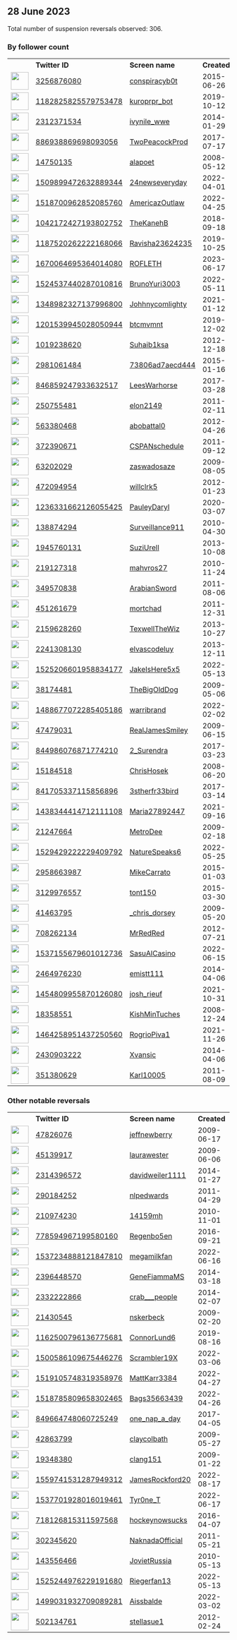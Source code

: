 
## 28 June 2023
Total number of suspension reversals observed: 306.

### By follower count
<table><tr><th></th><th align="left">Twitter ID</th><th align="left">Screen name</th>
<th align="left">Created</th><th align="left">Status</th><th align="left">Suspended</th><th align="left">Followers</th>
<tr><td><a href="https://pbs.twimg.com/profile_images/1381333613585727489/KjV-Te29_normal.jpg"><img src="https://pbs.twimg.com/profile_images/1381333613585727489/KjV-Te29_normal.jpg" width="40px" height="40px" align="center"/></a></td><td><a href="https://twitter.com/intent/user?user_id=3256876080">3256876080</a></td><td><a href="https://twitter.com/conspiracyb0t">conspiracyb0t</a></td><td>2015-06-26</td><td align="center"></td><td>2022-07-27</td><td>393294</td></tr>
<tr><td><a href="https://pbs.twimg.com/profile_images/1183232351121428480/lSePe6AO_normal.jpg"><img src="https://pbs.twimg.com/profile_images/1183232351121428480/lSePe6AO_normal.jpg" width="40px" height="40px" align="center"/></a></td><td><a href="https://twitter.com/intent/user?user_id=1182825825579753478">1182825825579753478</a></td><td><a href="https://twitter.com/kuroprpr_bot">kuroprpr_bot</a></td><td>2019-10-12</td><td align="center"></td><td>2023-05-01</td><td>88083</td></tr>
<tr><td><a href="https://pbs.twimg.com/profile_images/1673440983713828865/BlQ46Sox_normal.jpg"><img src="https://pbs.twimg.com/profile_images/1673440983713828865/BlQ46Sox_normal.jpg" width="40px" height="40px" align="center"/></a></td><td><a href="https://twitter.com/intent/user?user_id=2312371534">2312371534</a></td><td><a href="https://twitter.com/ivynile_wwe">ivynile_wwe</a></td><td>2014-01-29</td><td align="center"></td><td>2023-06-12</td><td>51679</td></tr>
<tr><td><a href="https://pbs.twimg.com/profile_images/1674051405152243712/NzLPLXEz_normal.jpg"><img src="https://pbs.twimg.com/profile_images/1674051405152243712/NzLPLXEz_normal.jpg" width="40px" height="40px" align="center"/></a></td><td><a href="https://twitter.com/intent/user?user_id=886938869698093056">886938869698093056</a></td><td><a href="https://twitter.com/TwoPeacockProd">TwoPeacockProd</a></td><td>2017-07-17</td><td align="center"></td><td></td><td>29207</td></tr>
<tr><td><a href="https://pbs.twimg.com/profile_images/952638371997794304/f162c0Pr_normal.jpg"><img src="https://pbs.twimg.com/profile_images/952638371997794304/f162c0Pr_normal.jpg" width="40px" height="40px" align="center"/></a></td><td><a href="https://twitter.com/intent/user?user_id=14750135">14750135</a></td><td><a href="https://twitter.com/alapoet">alapoet</a></td><td>2008-05-12</td><td align="center"></td><td></td><td>22510</td></tr>
<tr><td><a href="https://pbs.twimg.com/profile_images/1509914893511626757/owDN0rjK_normal.jpg"><img src="https://pbs.twimg.com/profile_images/1509914893511626757/owDN0rjK_normal.jpg" width="40px" height="40px" align="center"/></a></td><td><a href="https://twitter.com/intent/user?user_id=1509899472632889344">1509899472632889344</a></td><td><a href="https://twitter.com/24newseveryday">24newseveryday</a></td><td>2022-04-01</td><td align="center"></td><td>2023-01-18</td><td>17953</td></tr>
<tr><td><a href="https://pbs.twimg.com/profile_images/1667219238782681104/C2-VZBZ4_normal.jpg"><img src="https://pbs.twimg.com/profile_images/1667219238782681104/C2-VZBZ4_normal.jpg" width="40px" height="40px" align="center"/></a></td><td><a href="https://twitter.com/intent/user?user_id=1518700962852085760">1518700962852085760</a></td><td><a href="https://twitter.com/AmericazOutlaw">AmericazOutlaw</a></td><td>2022-04-25</td><td align="center"></td><td>2023-06-27</td><td>13465</td></tr>
<tr><td><a href="https://pbs.twimg.com/profile_images/1429902654159802375/e-NF8h73_normal.jpg"><img src="https://pbs.twimg.com/profile_images/1429902654159802375/e-NF8h73_normal.jpg" width="40px" height="40px" align="center"/></a></td><td><a href="https://twitter.com/intent/user?user_id=1042172427193802752">1042172427193802752</a></td><td><a href="https://twitter.com/TheKanehB">TheKanehB</a></td><td>2018-09-18</td><td align="center"></td><td>2022-04-30</td><td>13204</td></tr>
<tr><td><a href="https://pbs.twimg.com/profile_images/1560862405298507776/ZVVEnCxI_normal.jpg"><img src="https://pbs.twimg.com/profile_images/1560862405298507776/ZVVEnCxI_normal.jpg" width="40px" height="40px" align="center"/></a></td><td><a href="https://twitter.com/intent/user?user_id=1187520262222168066">1187520262222168066</a></td><td><a href="https://twitter.com/Ravisha23624235">Ravisha23624235</a></td><td>2019-10-25</td><td align="center"></td><td>2022-12-02</td><td>9793</td></tr>
<tr><td><a href="https://pbs.twimg.com/profile_images/1670066984904425479/9ql3z2uh_normal.jpg"><img src="https://pbs.twimg.com/profile_images/1670066984904425479/9ql3z2uh_normal.jpg" width="40px" height="40px" align="center"/></a></td><td><a href="https://twitter.com/intent/user?user_id=1670064695364014080">1670064695364014080</a></td><td><a href="https://twitter.com/ROFLETH">ROFLETH</a></td><td>2023-06-17</td><td align="center"></td><td>2023-06-27</td><td>8764</td></tr>
<tr><td><a href="https://pbs.twimg.com/profile_images/1582941157331505153/IwO8AbzV_normal.jpg"><img src="https://pbs.twimg.com/profile_images/1582941157331505153/IwO8AbzV_normal.jpg" width="40px" height="40px" align="center"/></a></td><td><a href="https://twitter.com/intent/user?user_id=1524537440287010816">1524537440287010816</a></td><td><a href="https://twitter.com/BrunoYuri3003">BrunoYuri3003</a></td><td>2022-05-11</td><td align="center"></td><td>2022-11-07</td><td>7350</td></tr>
<tr><td><a href="https://pbs.twimg.com/profile_images/1664553891067830274/6EL6z57F_normal.jpg"><img src="https://pbs.twimg.com/profile_images/1664553891067830274/6EL6z57F_normal.jpg" width="40px" height="40px" align="center"/></a></td><td><a href="https://twitter.com/intent/user?user_id=1348982327137996800">1348982327137996800</a></td><td><a href="https://twitter.com/Johhnycomlighty">Johhnycomlighty</a></td><td>2021-01-12</td><td align="center"></td><td>2023-06-26</td><td>6432</td></tr>
<tr><td><a href="https://pbs.twimg.com/profile_images/1362810831310839810/8HILd6Tl_normal.jpg"><img src="https://pbs.twimg.com/profile_images/1362810831310839810/8HILd6Tl_normal.jpg" width="40px" height="40px" align="center"/></a></td><td><a href="https://twitter.com/intent/user?user_id=1201539945028050944">1201539945028050944</a></td><td><a href="https://twitter.com/btcmvmnt">btcmvmnt</a></td><td>2019-12-02</td><td align="center"></td><td>2022-12-18</td><td>6419</td></tr>
<tr><td><a href="https://pbs.twimg.com/profile_images/1659060444953210882/xTkHyW5P_normal.jpg"><img src="https://pbs.twimg.com/profile_images/1659060444953210882/xTkHyW5P_normal.jpg" width="40px" height="40px" align="center"/></a></td><td><a href="https://twitter.com/intent/user?user_id=1019238620">1019238620</a></td><td><a href="https://twitter.com/Suhaib1ksa">Suhaib1ksa</a></td><td>2012-12-18</td><td align="center"></td><td>2023-01-24</td><td>6158</td></tr>
<tr><td><a href="https://pbs.twimg.com/profile_images/1584613724966555652/IztkDdsF_normal.jpg"><img src="https://pbs.twimg.com/profile_images/1584613724966555652/IztkDdsF_normal.jpg" width="40px" height="40px" align="center"/></a></td><td><a href="https://twitter.com/intent/user?user_id=2981061484">2981061484</a></td><td><a href="https://twitter.com/73806ad7aecd444">73806ad7aecd444</a></td><td>2015-01-16</td><td align="center"></td><td>2023-06-28</td><td>5750</td></tr>
<tr><td><a href="https://pbs.twimg.com/profile_images/846863831083167744/JXdkpiYV_normal.jpg"><img src="https://pbs.twimg.com/profile_images/846863831083167744/JXdkpiYV_normal.jpg" width="40px" height="40px" align="center"/></a></td><td><a href="https://twitter.com/intent/user?user_id=846859247933632517">846859247933632517</a></td><td><a href="https://twitter.com/LeesWarhorse">LeesWarhorse</a></td><td>2017-03-28</td><td align="center"></td><td>2023-06-21</td><td>5745</td></tr>
<tr><td><a href="https://pbs.twimg.com/profile_images/1673180074047160324/K3gNJwWk_normal.jpg"><img src="https://pbs.twimg.com/profile_images/1673180074047160324/K3gNJwWk_normal.jpg" width="40px" height="40px" align="center"/></a></td><td><a href="https://twitter.com/intent/user?user_id=250755481">250755481</a></td><td><a href="https://twitter.com/elon2149">elon2149</a></td><td>2011-02-11</td><td align="center">🚫</td><td>2023-06-26</td><td>5520</td></tr>
<tr><td><a href="https://pbs.twimg.com/profile_images/1663250813429350405/iEMmoyfy_normal.jpg"><img src="https://pbs.twimg.com/profile_images/1663250813429350405/iEMmoyfy_normal.jpg" width="40px" height="40px" align="center"/></a></td><td><a href="https://twitter.com/intent/user?user_id=563380468">563380468</a></td><td><a href="https://twitter.com/abobattal0">abobattal0</a></td><td>2012-04-26</td><td align="center"></td><td>2023-01-13</td><td>5383</td></tr>
<tr><td><a href="https://pbs.twimg.com/profile_images/1138816399340711936/k57fvblM_normal.png"><img src="https://pbs.twimg.com/profile_images/1138816399340711936/k57fvblM_normal.png" width="40px" height="40px" align="center"/></a></td><td><a href="https://twitter.com/intent/user?user_id=372390671">372390671</a></td><td><a href="https://twitter.com/CSPANschedule">CSPANschedule</a></td><td>2011-09-12</td><td align="center"></td><td>2023-06-11</td><td>5114</td></tr>
<tr><td><a href="https://pbs.twimg.com/profile_images/596063966268239872/DpUurEfB_normal.jpg"><img src="https://pbs.twimg.com/profile_images/596063966268239872/DpUurEfB_normal.jpg" width="40px" height="40px" align="center"/></a></td><td><a href="https://twitter.com/intent/user?user_id=63202029">63202029</a></td><td><a href="https://twitter.com/zaswadosaze">zaswadosaze</a></td><td>2009-08-05</td><td align="center"></td><td>2023-06-18</td><td>3689</td></tr>
<tr><td><a href="https://pbs.twimg.com/profile_images/1674117276889391105/xN0oKKw9_normal.jpg"><img src="https://pbs.twimg.com/profile_images/1674117276889391105/xN0oKKw9_normal.jpg" width="40px" height="40px" align="center"/></a></td><td><a href="https://twitter.com/intent/user?user_id=472094954">472094954</a></td><td><a href="https://twitter.com/willclrk5">willclrk5</a></td><td>2012-01-23</td><td align="center"></td><td>2023-06-11</td><td>3516</td></tr>
<tr><td><a href="https://pbs.twimg.com/profile_images/1243142038218047489/RM3HR5Sw_normal.jpg"><img src="https://pbs.twimg.com/profile_images/1243142038218047489/RM3HR5Sw_normal.jpg" width="40px" height="40px" align="center"/></a></td><td><a href="https://twitter.com/intent/user?user_id=1236331662126055425">1236331662126055425</a></td><td><a href="https://twitter.com/PauleyDaryl">PauleyDaryl</a></td><td>2020-03-07</td><td align="center"></td><td>2023-06-22</td><td>3458</td></tr>
<tr><td><a href="https://pbs.twimg.com/profile_images/1180992784863567872/dQbuHNxK_normal.jpg"><img src="https://pbs.twimg.com/profile_images/1180992784863567872/dQbuHNxK_normal.jpg" width="40px" height="40px" align="center"/></a></td><td><a href="https://twitter.com/intent/user?user_id=138874294">138874294</a></td><td><a href="https://twitter.com/Surveillance911">Surveillance911</a></td><td>2010-04-30</td><td align="center"></td><td></td><td>3121</td></tr>
<tr><td><a href="https://pbs.twimg.com/profile_images/1613178412918513664/Itverpoq_normal.jpg"><img src="https://pbs.twimg.com/profile_images/1613178412918513664/Itverpoq_normal.jpg" width="40px" height="40px" align="center"/></a></td><td><a href="https://twitter.com/intent/user?user_id=1945760131">1945760131</a></td><td><a href="https://twitter.com/SuziUrell">SuziUrell</a></td><td>2013-10-08</td><td align="center"></td><td>2023-01-02</td><td>3075</td></tr>
<tr><td><a href="https://pbs.twimg.com/profile_images/1436664961212817409/lng-NL8Y_normal.jpg"><img src="https://pbs.twimg.com/profile_images/1436664961212817409/lng-NL8Y_normal.jpg" width="40px" height="40px" align="center"/></a></td><td><a href="https://twitter.com/intent/user?user_id=219127318">219127318</a></td><td><a href="https://twitter.com/mahvros27">mahvros27</a></td><td>2010-11-24</td><td align="center"></td><td>2023-06-26</td><td>2985</td></tr>
<tr><td><a href="https://pbs.twimg.com/profile_images/1652554220560867328/_biDl0A8_normal.jpg"><img src="https://pbs.twimg.com/profile_images/1652554220560867328/_biDl0A8_normal.jpg" width="40px" height="40px" align="center"/></a></td><td><a href="https://twitter.com/intent/user?user_id=349570838">349570838</a></td><td><a href="https://twitter.com/ArabianSword">ArabianSword</a></td><td>2011-08-06</td><td align="center"></td><td>2023-06-28</td><td>2975</td></tr>
<tr><td><a href="https://pbs.twimg.com/profile_images/595509818661556224/HtEiK5Zd_normal.jpg"><img src="https://pbs.twimg.com/profile_images/595509818661556224/HtEiK5Zd_normal.jpg" width="40px" height="40px" align="center"/></a></td><td><a href="https://twitter.com/intent/user?user_id=451261679">451261679</a></td><td><a href="https://twitter.com/mortchad">mortchad</a></td><td>2011-12-31</td><td align="center"></td><td></td><td>2739</td></tr>
<tr><td><a href="https://pbs.twimg.com/profile_images/1670669542589190146/Pmz_jLXL_normal.jpg"><img src="https://pbs.twimg.com/profile_images/1670669542589190146/Pmz_jLXL_normal.jpg" width="40px" height="40px" align="center"/></a></td><td><a href="https://twitter.com/intent/user?user_id=2159628260">2159628260</a></td><td><a href="https://twitter.com/TexwellTheWiz">TexwellTheWiz</a></td><td>2013-10-27</td><td align="center"></td><td>2023-01-13</td><td>2645</td></tr>
<tr><td><a href="https://pbs.twimg.com/profile_images/1303998774038102018/mnYzdfpz_normal.jpg"><img src="https://pbs.twimg.com/profile_images/1303998774038102018/mnYzdfpz_normal.jpg" width="40px" height="40px" align="center"/></a></td><td><a href="https://twitter.com/intent/user?user_id=2241308130">2241308130</a></td><td><a href="https://twitter.com/elvascodeluy">elvascodeluy</a></td><td>2013-12-11</td><td align="center"></td><td>2022-10-07</td><td>2466</td></tr>
<tr><td><a href="https://pbs.twimg.com/profile_images/1579834924709863424/IA60ZA33_normal.jpg"><img src="https://pbs.twimg.com/profile_images/1579834924709863424/IA60ZA33_normal.jpg" width="40px" height="40px" align="center"/></a></td><td><a href="https://twitter.com/intent/user?user_id=1525206601958834177">1525206601958834177</a></td><td><a href="https://twitter.com/JakeIsHere5x5">JakeIsHere5x5</a></td><td>2022-05-13</td><td align="center"></td><td>2022-11-03</td><td>2317</td></tr>
<tr><td><a href="https://pbs.twimg.com/profile_images/914846958069714945/pMgqNA5__normal.jpg"><img src="https://pbs.twimg.com/profile_images/914846958069714945/pMgqNA5__normal.jpg" width="40px" height="40px" align="center"/></a></td><td><a href="https://twitter.com/intent/user?user_id=38174481">38174481</a></td><td><a href="https://twitter.com/TheBigOldDog">TheBigOldDog</a></td><td>2009-05-06</td><td align="center"></td><td>2022-07-13</td><td>1846</td></tr>
<tr><td><a href="https://pbs.twimg.com/profile_images/1663515712738979840/jz0l2NI9_normal.jpg"><img src="https://pbs.twimg.com/profile_images/1663515712738979840/jz0l2NI9_normal.jpg" width="40px" height="40px" align="center"/></a></td><td><a href="https://twitter.com/intent/user?user_id=1488677072285405186">1488677072285405186</a></td><td><a href="https://twitter.com/warribrand">warribrand</a></td><td>2022-02-02</td><td align="center"></td><td>2023-02-04</td><td>1820</td></tr>
<tr><td><a href="https://pbs.twimg.com/profile_images/1319295763386716160/s-ys6fsa_normal.jpg"><img src="https://pbs.twimg.com/profile_images/1319295763386716160/s-ys6fsa_normal.jpg" width="40px" height="40px" align="center"/></a></td><td><a href="https://twitter.com/intent/user?user_id=47479031">47479031</a></td><td><a href="https://twitter.com/RealJamesSmiley">RealJamesSmiley</a></td><td>2009-06-15</td><td align="center"></td><td>2022-12-15</td><td>1767</td></tr>
<tr><td><a href="https://pbs.twimg.com/profile_images/1469295718137405444/KH0ZsjtS_normal.jpg"><img src="https://pbs.twimg.com/profile_images/1469295718137405444/KH0ZsjtS_normal.jpg" width="40px" height="40px" align="center"/></a></td><td><a href="https://twitter.com/intent/user?user_id=844986076871774210">844986076871774210</a></td><td><a href="https://twitter.com/2_Surendra">2_Surendra</a></td><td>2017-03-23</td><td align="center"></td><td>2022-04-24</td><td>1753</td></tr>
<tr><td><a href="https://pbs.twimg.com/profile_images/1007098457465720832/gQaCjWVq_normal.jpg"><img src="https://pbs.twimg.com/profile_images/1007098457465720832/gQaCjWVq_normal.jpg" width="40px" height="40px" align="center"/></a></td><td><a href="https://twitter.com/intent/user?user_id=15184518">15184518</a></td><td><a href="https://twitter.com/ChrisHosek">ChrisHosek</a></td><td>2008-06-20</td><td align="center"></td><td>2023-06-18</td><td>1734</td></tr>
<tr><td><a href="https://pbs.twimg.com/profile_images/952589847058878465/6ZRiCPbJ_normal.jpg"><img src="https://pbs.twimg.com/profile_images/952589847058878465/6ZRiCPbJ_normal.jpg" width="40px" height="40px" align="center"/></a></td><td><a href="https://twitter.com/intent/user?user_id=841705337115856896">841705337115856896</a></td><td><a href="https://twitter.com/3stherfr33bird">3stherfr33bird</a></td><td>2017-03-14</td><td align="center"></td><td></td><td>1731</td></tr>
<tr><td><a href="https://pbs.twimg.com/profile_images/1630206418837184513/342myLMI_normal.jpg"><img src="https://pbs.twimg.com/profile_images/1630206418837184513/342myLMI_normal.jpg" width="40px" height="40px" align="center"/></a></td><td><a href="https://twitter.com/intent/user?user_id=1438344414712111108">1438344414712111108</a></td><td><a href="https://twitter.com/Maria27892447">Maria27892447</a></td><td>2021-09-16</td><td align="center"></td><td>2023-05-04</td><td>1700</td></tr>
<tr><td><a href="https://pbs.twimg.com/profile_images/1350211421854982147/z36Ke8rq_normal.jpg"><img src="https://pbs.twimg.com/profile_images/1350211421854982147/z36Ke8rq_normal.jpg" width="40px" height="40px" align="center"/></a></td><td><a href="https://twitter.com/intent/user?user_id=21247664">21247664</a></td><td><a href="https://twitter.com/MetroDee">MetroDee</a></td><td>2009-02-18</td><td align="center"></td><td></td><td>1661</td></tr>
<tr><td><a href="https://pbs.twimg.com/profile_images/1673090934081216513/mte0RzuS_normal.jpg"><img src="https://pbs.twimg.com/profile_images/1673090934081216513/mte0RzuS_normal.jpg" width="40px" height="40px" align="center"/></a></td><td><a href="https://twitter.com/intent/user?user_id=1529429222229409792">1529429222229409792</a></td><td><a href="https://twitter.com/NatureSpeaks6">NatureSpeaks6</a></td><td>2022-05-25</td><td align="center"></td><td>2023-03-06</td><td>1646</td></tr>
<tr><td><a href="https://pbs.twimg.com/profile_images/1061466733238722561/9wCcnUpj_normal.jpg"><img src="https://pbs.twimg.com/profile_images/1061466733238722561/9wCcnUpj_normal.jpg" width="40px" height="40px" align="center"/></a></td><td><a href="https://twitter.com/intent/user?user_id=2958663987">2958663987</a></td><td><a href="https://twitter.com/MikeCarrato">MikeCarrato</a></td><td>2015-01-03</td><td align="center"></td><td></td><td>1640</td></tr>
<tr><td><a href="https://pbs.twimg.com/profile_images/582729120544522241/m3as1-1y_normal.png"><img src="https://pbs.twimg.com/profile_images/582729120544522241/m3as1-1y_normal.png" width="40px" height="40px" align="center"/></a></td><td><a href="https://twitter.com/intent/user?user_id=3129976557">3129976557</a></td><td><a href="https://twitter.com/tont150">tont150</a></td><td>2015-03-30</td><td align="center"></td><td></td><td>1636</td></tr>
<tr><td><a href="https://pbs.twimg.com/profile_images/617539095628267520/tueP8-LQ_normal.jpg"><img src="https://pbs.twimg.com/profile_images/617539095628267520/tueP8-LQ_normal.jpg" width="40px" height="40px" align="center"/></a></td><td><a href="https://twitter.com/intent/user?user_id=41463795">41463795</a></td><td><a href="https://twitter.com/_chris_dorsey">_chris_dorsey</a></td><td>2009-05-20</td><td align="center"></td><td>2022-08-18</td><td>1594</td></tr>
<tr><td><a href="https://pbs.twimg.com/profile_images/665036169395204096/rpdkxxka_normal.jpg"><img src="https://pbs.twimg.com/profile_images/665036169395204096/rpdkxxka_normal.jpg" width="40px" height="40px" align="center"/></a></td><td><a href="https://twitter.com/intent/user?user_id=708262134">708262134</a></td><td><a href="https://twitter.com/MrRedRed">MrRedRed</a></td><td>2012-07-21</td><td align="center"></td><td>2023-05-10</td><td>1507</td></tr>
<tr><td><a href="https://pbs.twimg.com/profile_images/1549722928887091201/2nYKeQGO_normal.jpg"><img src="https://pbs.twimg.com/profile_images/1549722928887091201/2nYKeQGO_normal.jpg" width="40px" height="40px" align="center"/></a></td><td><a href="https://twitter.com/intent/user?user_id=1537155679601012736">1537155679601012736</a></td><td><a href="https://twitter.com/SasuAlCasino">SasuAlCasino</a></td><td>2022-06-15</td><td align="center"></td><td>2023-06-09</td><td>1503</td></tr>
<tr><td><a href="https://pbs.twimg.com/profile_images/1507421388474302473/SUgOIkrH_normal.jpg"><img src="https://pbs.twimg.com/profile_images/1507421388474302473/SUgOIkrH_normal.jpg" width="40px" height="40px" align="center"/></a></td><td><a href="https://twitter.com/intent/user?user_id=2464976230">2464976230</a></td><td><a href="https://twitter.com/emistt111">emistt111</a></td><td>2014-04-06</td><td align="center"></td><td>2022-12-18</td><td>1458</td></tr>
<tr><td><a href="https://pbs.twimg.com/profile_images/1554562486132695046/Dj4QH8pd_normal.jpg"><img src="https://pbs.twimg.com/profile_images/1554562486132695046/Dj4QH8pd_normal.jpg" width="40px" height="40px" align="center"/></a></td><td><a href="https://twitter.com/intent/user?user_id=1454809955870126080">1454809955870126080</a></td><td><a href="https://twitter.com/josh_rieuf">josh_rieuf</a></td><td>2021-10-31</td><td align="center"></td><td>2022-11-24</td><td>1272</td></tr>
<tr><td><a href="https://pbs.twimg.com/profile_images/1558899800103337984/m5A-6lF2_normal.jpg"><img src="https://pbs.twimg.com/profile_images/1558899800103337984/m5A-6lF2_normal.jpg" width="40px" height="40px" align="center"/></a></td><td><a href="https://twitter.com/intent/user?user_id=18358551">18358551</a></td><td><a href="https://twitter.com/KishMinTuches">KishMinTuches</a></td><td>2008-12-24</td><td align="center"></td><td>2022-11-28</td><td>1237</td></tr>
<tr><td><a href="https://pbs.twimg.com/profile_images/1673929327744806916/uF44MoW7_normal.jpg"><img src="https://pbs.twimg.com/profile_images/1673929327744806916/uF44MoW7_normal.jpg" width="40px" height="40px" align="center"/></a></td><td><a href="https://twitter.com/intent/user?user_id=1464258951437250560">1464258951437250560</a></td><td><a href="https://twitter.com/RogrioPiva1">RogrioPiva1</a></td><td>2021-11-26</td><td align="center"></td><td>2022-07-18</td><td>1205</td></tr>
<tr><td><a href="https://pbs.twimg.com/profile_images/1673110377008185344/uIbB2z1l_normal.jpg"><img src="https://pbs.twimg.com/profile_images/1673110377008185344/uIbB2z1l_normal.jpg" width="40px" height="40px" align="center"/></a></td><td><a href="https://twitter.com/intent/user?user_id=2430903222">2430903222</a></td><td><a href="https://twitter.com/Xvansic">Xvansic</a></td><td>2014-04-06</td><td align="center"></td><td>2023-01-15</td><td>1124</td></tr>
<tr><td><a href="https://pbs.twimg.com/profile_images/1571083578372505600/3JShoq92_normal.jpg"><img src="https://pbs.twimg.com/profile_images/1571083578372505600/3JShoq92_normal.jpg" width="40px" height="40px" align="center"/></a></td><td><a href="https://twitter.com/intent/user?user_id=351380629">351380629</a></td><td><a href="https://twitter.com/Karl10005">Karl10005</a></td><td>2011-08-09</td><td align="center">🔒</td><td>2023-01-18</td><td>1123</td></tr>
</table>

### Other notable reversals
<table><tr><th></th><th align="left">Twitter ID</th><th align="left">Screen name</th>
<th align="left">Created</th><th align="left">Status</th><th align="left">Suspended</th><th align="left">Followers</th>
<tr><td><a href="https://pbs.twimg.com/profile_images/1354648019266924544/Oa7a_BB1_normal.jpg"><img src="https://pbs.twimg.com/profile_images/1354648019266924544/Oa7a_BB1_normal.jpg" width="40px" height="40px" align="center"/></a></td><td><a href="https://twitter.com/intent/user?user_id=47826076">47826076</a></td><td><a href="https://twitter.com/jeffnewberry">jeffnewberry</a></td><td>2009-06-17</td><td align="center"></td><td>2023-06-25</td><td>997</td></tr>
<tr><td><a href="https://abs.twimg.com/sticky/default_profile_images/default_profile_normal.png"><img src="https://abs.twimg.com/sticky/default_profile_images/default_profile_normal.png" width="40px" height="40px" align="center"/></a></td><td><a href="https://twitter.com/intent/user?user_id=45139917">45139917</a></td><td><a href="https://twitter.com/laurawester">laurawester</a></td><td>2009-06-06</td><td align="center"></td><td>2023-06-19</td><td>7</td></tr>
<tr><td><a href="https://abs.twimg.com/sticky/default_profile_images/default_profile_normal.png"><img src="https://abs.twimg.com/sticky/default_profile_images/default_profile_normal.png" width="40px" height="40px" align="center"/></a></td><td><a href="https://twitter.com/intent/user?user_id=2314396572">2314396572</a></td><td><a href="https://twitter.com/davidweiler1111">davidweiler1111</a></td><td>2014-01-27</td><td align="center"></td><td>2023-06-28</td><td>112</td></tr>
<tr><td><a href="https://pbs.twimg.com/profile_images/1288384758410600450/Ph8ukBO__normal.jpg"><img src="https://pbs.twimg.com/profile_images/1288384758410600450/Ph8ukBO__normal.jpg" width="40px" height="40px" align="center"/></a></td><td><a href="https://twitter.com/intent/user?user_id=290184252">290184252</a></td><td><a href="https://twitter.com/nlpedwards">nlpedwards</a></td><td>2011-04-29</td><td align="center"></td><td>2023-06-26</td><td>1030</td></tr>
<tr><td><a href="https://pbs.twimg.com/profile_images/1596338051072000000/vVFiWlR9_normal.jpg"><img src="https://pbs.twimg.com/profile_images/1596338051072000000/vVFiWlR9_normal.jpg" width="40px" height="40px" align="center"/></a></td><td><a href="https://twitter.com/intent/user?user_id=210974230">210974230</a></td><td><a href="https://twitter.com/14159mh">14159mh</a></td><td>2010-11-01</td><td align="center">🔒</td><td>2022-11-29</td><td>4</td></tr>
<tr><td><a href="https://pbs.twimg.com/profile_images/778606911700819968/2_dzoRnY_normal.jpg"><img src="https://pbs.twimg.com/profile_images/778606911700819968/2_dzoRnY_normal.jpg" width="40px" height="40px" align="center"/></a></td><td><a href="https://twitter.com/intent/user?user_id=778594967199580160">778594967199580160</a></td><td><a href="https://twitter.com/Regenbo5en">Regenbo5en</a></td><td>2016-09-21</td><td align="center"></td><td>2023-06-26</td><td>198</td></tr>
<tr><td><a href="https://pbs.twimg.com/profile_images/1554588427873648642/LjT4txB8_normal.jpg"><img src="https://pbs.twimg.com/profile_images/1554588427873648642/LjT4txB8_normal.jpg" width="40px" height="40px" align="center"/></a></td><td><a href="https://twitter.com/intent/user?user_id=1537234888121847810">1537234888121847810</a></td><td><a href="https://twitter.com/megamilkfan">megamilkfan</a></td><td>2022-06-16</td><td align="center"></td><td>2022-10-25</td><td>1090</td></tr>
<tr><td><a href="https://pbs.twimg.com/profile_images/495840636957114369/rQT0E_Em_normal.jpeg"><img src="https://pbs.twimg.com/profile_images/495840636957114369/rQT0E_Em_normal.jpeg" width="40px" height="40px" align="center"/></a></td><td><a href="https://twitter.com/intent/user?user_id=2396448570">2396448570</a></td><td><a href="https://twitter.com/GeneFiammaMS">GeneFiammaMS</a></td><td>2014-03-18</td><td align="center"></td><td>2023-06-09</td><td>32</td></tr>
<tr><td><a href="https://pbs.twimg.com/profile_images/1392546651361878016/kihM7yZ3_normal.jpg"><img src="https://pbs.twimg.com/profile_images/1392546651361878016/kihM7yZ3_normal.jpg" width="40px" height="40px" align="center"/></a></td><td><a href="https://twitter.com/intent/user?user_id=2332222866">2332222866</a></td><td><a href="https://twitter.com/crab___people">crab___people</a></td><td>2014-02-07</td><td align="center"></td><td>2022-12-06</td><td>40</td></tr>
<tr><td><a href="https://pbs.twimg.com/profile_images/83720595/093_normal.JPG"><img src="https://pbs.twimg.com/profile_images/83720595/093_normal.JPG" width="40px" height="40px" align="center"/></a></td><td><a href="https://twitter.com/intent/user?user_id=21430545">21430545</a></td><td><a href="https://twitter.com/nskerbeck">nskerbeck</a></td><td>2009-02-20</td><td align="center">🔒</td><td>2023-06-03</td><td>21</td></tr>
<tr><td><a href="https://pbs.twimg.com/profile_images/1278789217657618432/jMR7ouCD_normal.jpg"><img src="https://pbs.twimg.com/profile_images/1278789217657618432/jMR7ouCD_normal.jpg" width="40px" height="40px" align="center"/></a></td><td><a href="https://twitter.com/intent/user?user_id=1162500796136775681">1162500796136775681</a></td><td><a href="https://twitter.com/ConnorLund6">ConnorLund6</a></td><td>2019-08-16</td><td align="center">🔒</td><td>2023-01-27</td><td>135</td></tr>
<tr><td><a href="https://pbs.twimg.com/profile_images/1571323717837328384/1BkEMUJT_normal.jpg"><img src="https://pbs.twimg.com/profile_images/1571323717837328384/1BkEMUJT_normal.jpg" width="40px" height="40px" align="center"/></a></td><td><a href="https://twitter.com/intent/user?user_id=1500586109675446276">1500586109675446276</a></td><td><a href="https://twitter.com/Scrambler19X">Scrambler19X</a></td><td>2022-03-06</td><td align="center"></td><td>2023-06-18</td><td>73</td></tr>
<tr><td><a href="https://pbs.twimg.com/profile_images/1519105824353792000/Pdfk-r7g_normal.png"><img src="https://pbs.twimg.com/profile_images/1519105824353792000/Pdfk-r7g_normal.png" width="40px" height="40px" align="center"/></a></td><td><a href="https://twitter.com/intent/user?user_id=1519105748319358976">1519105748319358976</a></td><td><a href="https://twitter.com/MattKarr3384">MattKarr3384</a></td><td>2022-04-27</td><td align="center"></td><td>2023-05-30</td><td>4</td></tr>
<tr><td><a href="https://pbs.twimg.com/profile_images/1518786930711928833/Nma0mze4_normal.jpg"><img src="https://pbs.twimg.com/profile_images/1518786930711928833/Nma0mze4_normal.jpg" width="40px" height="40px" align="center"/></a></td><td><a href="https://twitter.com/intent/user?user_id=1518785809658302465">1518785809658302465</a></td><td><a href="https://twitter.com/Bags35663439">Bags35663439</a></td><td>2022-04-26</td><td align="center"></td><td>2022-12-16</td><td>6</td></tr>
<tr><td><a href="https://pbs.twimg.com/profile_images/1239130385851674626/N34qydYq_normal.jpg"><img src="https://pbs.twimg.com/profile_images/1239130385851674626/N34qydYq_normal.jpg" width="40px" height="40px" align="center"/></a></td><td><a href="https://twitter.com/intent/user?user_id=849664748060725249">849664748060725249</a></td><td><a href="https://twitter.com/one_nap_a_day">one_nap_a_day</a></td><td>2017-04-05</td><td align="center"></td><td>2023-01-25</td><td>73</td></tr>
<tr><td><a href="https://pbs.twimg.com/profile_images/1196581548/IMG_3232-1_normal.JPG"><img src="https://pbs.twimg.com/profile_images/1196581548/IMG_3232-1_normal.JPG" width="40px" height="40px" align="center"/></a></td><td><a href="https://twitter.com/intent/user?user_id=42863799">42863799</a></td><td><a href="https://twitter.com/claycolbath">claycolbath</a></td><td>2009-05-27</td><td align="center"></td><td>2023-02-09</td><td>80</td></tr>
<tr><td><a href="https://pbs.twimg.com/profile_images/3523216054/310e044f07383da9df72f0922b887802_normal.jpeg"><img src="https://pbs.twimg.com/profile_images/3523216054/310e044f07383da9df72f0922b887802_normal.jpeg" width="40px" height="40px" align="center"/></a></td><td><a href="https://twitter.com/intent/user?user_id=19348380">19348380</a></td><td><a href="https://twitter.com/clang151">clang151</a></td><td>2009-01-22</td><td align="center"></td><td>2023-06-03</td><td>64</td></tr>
<tr><td><a href="https://pbs.twimg.com/profile_images/1626012373021601792/2yZXV7Yg_normal.jpg"><img src="https://pbs.twimg.com/profile_images/1626012373021601792/2yZXV7Yg_normal.jpg" width="40px" height="40px" align="center"/></a></td><td><a href="https://twitter.com/intent/user?user_id=1559741531287949312">1559741531287949312</a></td><td><a href="https://twitter.com/JamesRockford20">JamesRockford20</a></td><td>2022-08-17</td><td align="center"></td><td>2023-06-23</td><td>490</td></tr>
<tr><td><a href="https://pbs.twimg.com/profile_images/1537702100750086145/7IUAMIZ8_normal.jpg"><img src="https://pbs.twimg.com/profile_images/1537702100750086145/7IUAMIZ8_normal.jpg" width="40px" height="40px" align="center"/></a></td><td><a href="https://twitter.com/intent/user?user_id=1537701928016019461">1537701928016019461</a></td><td><a href="https://twitter.com/Tyr0ne_T">Tyr0ne_T</a></td><td>2022-06-17</td><td align="center"></td><td>2023-01-09</td><td>33</td></tr>
<tr><td><a href="https://abs.twimg.com/sticky/default_profile_images/default_profile_normal.png"><img src="https://abs.twimg.com/sticky/default_profile_images/default_profile_normal.png" width="40px" height="40px" align="center"/></a></td><td><a href="https://twitter.com/intent/user?user_id=718126815311597568">718126815311597568</a></td><td><a href="https://twitter.com/hockeynowsucks">hockeynowsucks</a></td><td>2016-04-07</td><td align="center"></td><td>2023-06-15</td><td>191</td></tr>
<tr><td><a href="https://pbs.twimg.com/profile_images/1674473831732224013/wwQJI5wH_normal.jpg"><img src="https://pbs.twimg.com/profile_images/1674473831732224013/wwQJI5wH_normal.jpg" width="40px" height="40px" align="center"/></a></td><td><a href="https://twitter.com/intent/user?user_id=302345620">302345620</a></td><td><a href="https://twitter.com/NaknadaOfficial">NaknadaOfficial</a></td><td>2011-05-21</td><td align="center"></td><td>2023-06-21</td><td>707</td></tr>
<tr><td><a href="https://pbs.twimg.com/profile_images/1498849131321864201/AISz5zpL_normal.png"><img src="https://pbs.twimg.com/profile_images/1498849131321864201/AISz5zpL_normal.png" width="40px" height="40px" align="center"/></a></td><td><a href="https://twitter.com/intent/user?user_id=143556466">143556466</a></td><td><a href="https://twitter.com/JovietRussia">JovietRussia</a></td><td>2010-05-13</td><td align="center"></td><td>2023-06-21</td><td>53</td></tr>
<tr><td><a href="https://pbs.twimg.com/profile_images/1574146652889284609/uFYoiYNb_normal.jpg"><img src="https://pbs.twimg.com/profile_images/1574146652889284609/uFYoiYNb_normal.jpg" width="40px" height="40px" align="center"/></a></td><td><a href="https://twitter.com/intent/user?user_id=1525244976229191680">1525244976229191680</a></td><td><a href="https://twitter.com/Riegerfan13">Riegerfan13</a></td><td>2022-05-13</td><td align="center"></td><td>2023-01-15</td><td>28</td></tr>
<tr><td><a href="https://pbs.twimg.com/profile_images/1651236831223074818/K171EzZW_normal.jpg"><img src="https://pbs.twimg.com/profile_images/1651236831223074818/K171EzZW_normal.jpg" width="40px" height="40px" align="center"/></a></td><td><a href="https://twitter.com/intent/user?user_id=1499031932709089281">1499031932709089281</a></td><td><a href="https://twitter.com/Aissbalde">Aissbalde</a></td><td>2022-03-02</td><td align="center">🔒</td><td>2023-01-13</td><td>88</td></tr>
<tr><td><a href="https://abs.twimg.com/sticky/default_profile_images/default_profile_normal.png"><img src="https://abs.twimg.com/sticky/default_profile_images/default_profile_normal.png" width="40px" height="40px" align="center"/></a></td><td><a href="https://twitter.com/intent/user?user_id=502134761">502134761</a></td><td><a href="https://twitter.com/stellasue1">stellasue1</a></td><td>2012-02-24</td><td align="center"></td><td>2023-05-24</td><td>587</td></tr>
</table>

